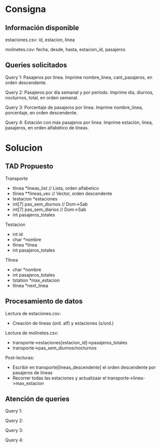 # Consigna


## Información disponible

estaciones.csv: id, estacion, linea

molinetes.csv: fecha, desde, hasta, estacion_id, pasajeros


## Queries solicitados

Query 1: Pasajeros por línea. Imprime nombre_linea, cant_pasajeros, en orden descendente.

Query 2: Pasajeros por día semanal y por período. Imprime día, diurnos, nocturnos, total, en orden semanal.

Query 3: Porcentaje de pasajeros por línea. Imprime nombre_linea, porcentaje, en orden descendente.

Query 4: Estación con más pasajeros por línea. Imprime estación, línea, pasajeros, en orden alfabético de líneas.



# Solucion


## TAD Propuesto

Transporte
- tlinea *lineas_list        // Lista, orden alfabetico
- tlinea **lineas_vec        // Vector, orden descendente
- testacion *estaciones
- int[7] pas_sem_diurnos     // Dom->Sab
- int[7] pas_sem_diarios     // Dom->Sab
- int pasajeros_totales

Testacion
- int id
- char *nombre
- tlinea *linea
- int pasajeros_totales

Tlinea
- char *nombre
- int pasajeros_totales
- tstation *max_estacion
- tlinea *next_linea


## Procesamiento de datos

Lectura de estaciones.csv:
- Creación de líneas (ord. alf) y estaciones (s/ord.)

Lectura de molinetes.csv:
- transporte->estaciones[estacion_id]->pasajeros_totales
- transporte->pas_sem_diurnos/nocturnos

Post-lecturas:
- Escribir en transporte[lineas_descendente] el orden descendente por pasajeros de líneas
- Recorrer todas las estaciones y actualizaar el transporte->linea->max_estacion


Atención de queries
-----------------------
Query 1:

Query 2:

Query 3:

Query 4:
